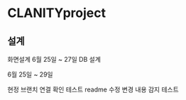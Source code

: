 # CLANITYproject

## 설계
화면설계
6월 25일 ~ 27일
DB 설계

6월 25일 ~ 29일

현정 브랜치 연결 확인 테스트 readme 수정
변경 내용 감지 테스트
